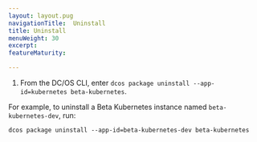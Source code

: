 ```yaml
---
layout: layout.pug
navigationTitle:  Uninstall
title: Uninstall
menuWeight: 30
excerpt:
featureMaturity:

---
```


<!-- THIS CONTENT DUPLICATES THE DC/OS OPERATION GUIDE -->

1. From the DC/OS CLI, enter `dcos package uninstall --app-id=kubernetes beta-kubernetes`.

For example, to uninstall a Beta Kubernetes instance named `beta-kubernetes-dev`, run:

```shell
dcos package uninstall --app-id=beta-kubernetes-dev beta-kubernetes
```
